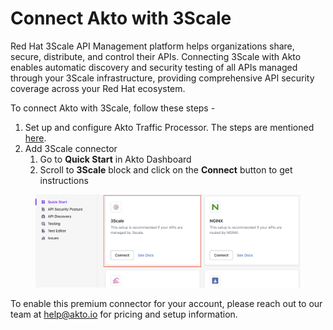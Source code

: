 # Connect Akto with 3Scale

Red Hat 3Scale API Management platform helps organizations share, secure, distribute, and control their APIs. Connecting 3Scale with Akto enables automatic discovery and security testing of all APIs managed through your 3Scale infrastructure, providing comprehensive API security coverage across your Red Hat ecosystem.

To connect Akto with 3Scale, follow these steps -

1. Set up and configure Akto Traffic Processor. The steps are mentioned [here](https://docs.akto.io/getting-started/traffic-processor/hybrid-saas).
2. Add 3Scale connector
   1. Go to **Quick Start** in Akto Dashboard
   2. Scroll to **3Scale** block and click on the **Connect** button to get instructions

<figure><img src="../../.gitbook/assets/image (3) (1) (1) (1) (1) (1) (1) (1).png" alt=""><figcaption></figcaption></figure>



To enable this premium connector for your account, please reach out to our team at [help@akto.io](mailto:help@akto.io) for pricing and setup information.
